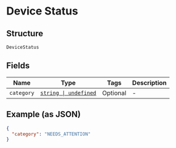 
# Device Status

## Structure

`DeviceStatus`

## Fields

| Name | Type | Tags | Description |
|  --- | --- | --- | --- |
| `category` | [`string \| undefined`](../../doc/models/device-status-category.md) | Optional | - |

## Example (as JSON)

```json
{
  "category": "NEEDS_ATTENTION"
}
```

